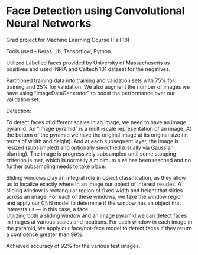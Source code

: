 # Face Detection using Convolutional Neural Networks
Grad project for Machine Learning Course (Fall 18)

Tools used - Keras Lib, Tensorflow, Python

Utilized Labelled faces provided by University of Massachusetts as positives and used INRIA and Caltech 101 dataset for the negatives.     

Partitioned training data into training and validation sets with 75% for training and 25% for validation. We also augment the number of images we have using “ImageDataGenerator” to boost the performance over our validation set.                                               

Detection:

To detect faces of different scales in an image, we need to have an image pyramid.  An “image pyramid” is a multi-scale representation of an image. At the bottom of the pyramid we have the original image at its original size (in terms of width and height). And at each subsequent layer, the image is resized (subsampled) and optionally smoothed (usually via Gaussian blurring). The image is progressively subsampled until some stopping criterion is met, which is normally a minimum size has been reached and no further subsampling needs to take place.                                                                                                                               

 Sliding windows play an integral role in object classification, as they allow us to localize exactly where in an image our object of interest resides. A sliding window is rectangular region of fixed width and height that slides across an image. For each of these windows, we take the window region and apply our CNN model to determine if the window has an object that interests us — in this case, a face.        
 Utilizing both a sliding window and an image pyramid we can detect faces in images at various scales and locations. For each window in each image in the pyramid, we apply our face/not-face model to detect faces if they return a confidence greater than 99%.                 

Achieved accuracy of 92% for the various test images.

